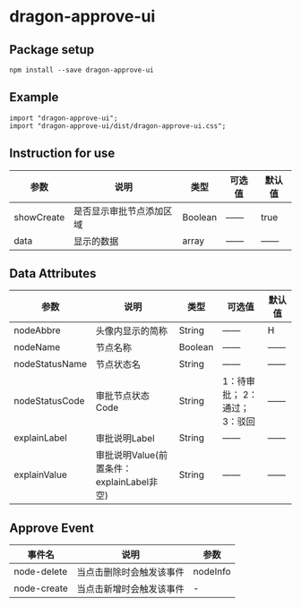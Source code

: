 # dragon-approve-ui

## Package setup
```
npm install --save dragon-approve-ui
```

## Example
```
import "dragon-approve-ui";
import "dragon-approve-ui/dist/dragon-approve-ui.css";
```

## Instruction for use
| 参数 | 说明 | 类型 |可选值 |默认值 |
| --- | --- | --- |--- |--- |
|showCreate|是否显示审批节点添加区域|Boolean|——|true|
|data|显示的数据|array|——|——|

## Data Attributes
| 参数 | 说明 | 类型 |可选值 |默认值 |
| --- | --- | --- | --- | --- |
|nodeAbbre|头像内显示的简称|String|——|H|
|nodeName|节点名称|Boolean|——|——|
|nodeStatusName|节点状态名|String|——|——|
|nodeStatusCode|审批节点状态Code|String|1：待审批； 2：通过； 3：驳回|——|
|explainLabel|审批说明Label|String|——|——|
|explainValue|审批说明Value(前置条件：explainLabel非空)|String|——|——|

## Approve Event
| 事件名 | 说明 | 参数 |
| --- | --- | --- |
|node-delete|当点击删除时会触发该事件|nodeInfo|
|node-create|当点击新增时会触发该事件|-|
